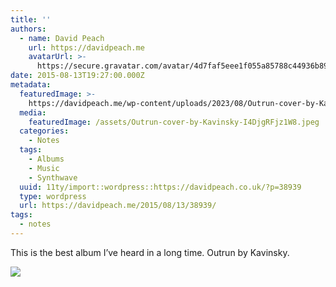```yaml
---
title: ''
authors:
  - name: David Peach
    url: https://davidpeach.me
    avatarUrl: >-
      https://secure.gravatar.com/avatar/4d7faf5eee1f055a85788c44936b8995eaab6dfb004e7854ec747ccb272e91ee?s=96&d=mm&r=g
date: 2015-08-13T19:27:00.000Z
metadata:
  featuredImage: >-
    https://davidpeach.me/wp-content/uploads/2023/08/Outrun-cover-by-Kavinsky.jpeg
  media:
    featuredImage: /assets/Outrun-cover-by-Kavinsky-I4DjgRFjz1W8.jpeg
  categories:
    - Notes
  tags:
    - Albums
    - Music
    - Synthwave
  uuid: 11ty/import::wordpress::https://davidpeach.co.uk/?p=38939
  type: wordpress
  url: https://davidpeach.me/2015/08/13/38939/
tags:
  - notes
---
```

This is the best album I’ve heard in a long time. Outrun by Kavinsky.

[![](/assets/Outrun-cover-by-Kavinsky-300x3-YxShGcmpbbZf.jpeg)](/assets/Outrun-cover-by-Kavinsky-300x3-YxShGcmpbbZf.jpeg)